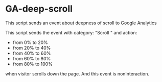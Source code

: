 # GA-deep-scroll
This script sends an event about deepness of scroll to Google Analytics

This script sends the event with category: "Scroll " and action:
- from 0% to 20%
- from 20% to 40%
- from 40% to 60%
- from 60% to 80%
- from 80% to 100%

when visitor scrolls down the page. And this event is nonInteraction.
